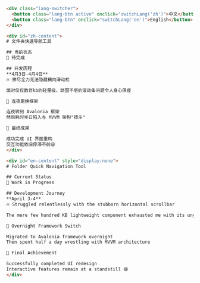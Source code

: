 
<style>
  .lang-switcher {
    text-align: right;
    margin-bottom: 20px;
  }
  .lang-btn {
    background: none;
    border: 2px solid #4285f4;
    color: #4285f4;
    padding: 5px 15px;
    border-radius: 5px;
    cursor: pointer;
    font-weight: bold;
    transition: all 0.3s;
    margin-left: 5px;
  }
  .lang-btn.active {
    background: #4285f4;
    color: white;
  }
  .lang-btn:hover {
    opacity: 0.8;
  }
</style>
```html
<div class="lang-switcher">
  <button class="lang-btn active" onclick="switchLang('zh')">中文</button>
  <button class="lang-btn" onclick="switchLang('en')">English</button>
</div>

<div id="zh-content">
# 文件夹快速导航工具

## 当前状态
🚧 待完成

## 开发历程
**4月3日-4月4日**  
🔥 拼尽全力无法隐藏横向滑动栏  

面对仅仅数百kb的轻量级，顽固不堪的滚动条问题令人身心俱疲  

🌙 连夜更换框架  

连夜转到 Avalonia 框架  
然后耗时半日陷入与 MVVM 架构"搏斗"  

🎉 最终成果  

成功完成 UI 界面重构  
交互功能依旧停滞不前😆
</div>

<div id="en-content" style="display:none">
# Folder Quick Navigation Tool

## Current Status
🚧 Work in Progress

## Development Journey
**April 3-4**  
🔥 Struggled relentlessly with the stubborn horizontal scrollbar  

The mere few hundred KB lightweight component exhausted me with its unyielding scrollbar issue  

🌙 Overnight Framework Switch  

Migrated to Avalonia framework overnight  
Then spent half a day wrestling with MVVM architecture  

🎉 Final Achievement  

Successfully completed UI redesign  
Interactive features remain at a standstill 😆
</div>
```
<script>
function switchLang(lang) {
  // Toggle content visibility
  document.getElementById('zh-content').style.display = 
    lang === 'zh' ? 'block' : 'none';
  document.getElementById('en-content').style.display = 
    lang === 'en' ? 'block' : 'none';
  
  // Update button styles
  document.querySelectorAll('.lang-btn').forEach(btn => {
    btn.classList.toggle('active', 
      (lang === 'zh' && btn.textContent === '中文') || 
      (lang === 'en' && btn.textContent === 'English')
    );
  });
  
  // Save preference
  localStorage.setItem('preferredLang', lang);
}

// Load preferred language
document.addEventListener('DOMContentLoaded', function() {
  const lang = localStorage.getItem('preferredLang') || 'zh';
  switchLang(lang);
});
</script>

